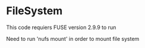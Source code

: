 # FileSystem

This code requiers FUSE version 2.9.9 to run

Need to run 'nufs mount' in order to mount file system
